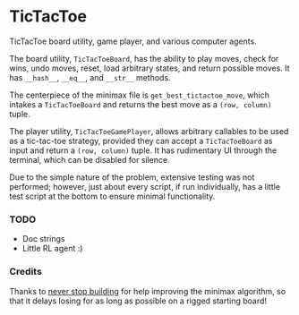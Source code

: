 # TicTacToe
TicTacToe board utility, game player, and various computer agents.

The board utility, `TicTacToeBoard`, has the ability to play moves, check for wins, undo moves, reset, load arbitrary states, and return possible moves. It has `__hash__`, `__eq__`, and `__str__` methods.

The centerpiece of the minimax file is `get_best_tictactoe_move`, which intakes a `TicTacToeBoard` and returns the best move as a `(row, column)` tuple.

The player utility, `TicTacToeGamePlayer`, allows arbitrary callables to be used as a tic-tac-toe strategy, provided they can accept a `TicTacToeBoard` as input and return a `(row, column)` tuple.
It has rudimentary UI through the terminal, which can be disabled for silence.

Due to the simple nature of the problem, extensive testing was not performed; however, just about every script, if run individually, has a little test script at the bottom to ensure minimal functionality. 

### TODO
- Doc strings
- Little RL agent :)

### Credits
Thanks to [never stop building](https://www.neverstopbuilding.com/blog/minimax) for help improving the minimax algorithm, so that it delays losing for as long as possible on a rigged starting board!

